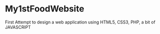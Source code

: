 # My1stFoodWebsite
 First Attempt to design a web application using HTML5, CSS3, PHP, a bit of JAVASCRIPT 
